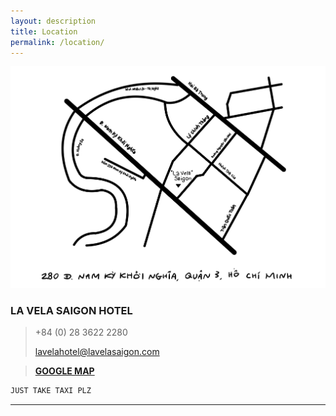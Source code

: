 ```yaml
---
layout: description
title: Location
permalink: /location/
---
```


![map](mapimage.jpeg)

### LA VELA SAIGON HOTEL

> +84 (0) 28 3622 2280
> 
> lavelahotel@lavelasaigon.com
> 

> [**GOOGLE MAP**](https://www.google.com/maps/embed?pb=!1m18!1m12!1m3!1d3919.2953513579846!2d106.68328211457187!3d10.788676061918153!2m3!1f0!2f0!3f0!3m2!1i1024!2i768!4f13.1!3m3!1m2!1s0x31752f2d1f5cd9e7%3A0xd2284b6940329fcf!2sLa%20Vela%20Saigon%20Hotel!5e0!3m2!1svi!2s!4v1668268618813!5m2!1svi!2s)


```js
JUST TAKE TAXI PLZ
```
* * *
